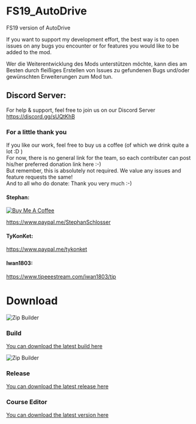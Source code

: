 # FS19_AutoDrive
FS19 version of AutoDrive

If you want to support my development effort, the best way is to open issues on any bugs you encounter or for features you would like to be added to the mod.

Wer die Weiterentwicklung des Mods unterstützen möchte, kann dies am Besten durch fleißiges Erstellen von Issues zu gefundenen Bugs und/oder gewünschten Erweiterungen zum Mod tun.


## Discord Server:
For help & support, feel free to join us on our Discord Server
https://discord.gg/sUQtKhB

### For a little thank you
If you like our work, feel free to buy us a coffee (of which we drink quite a lot :D )  
For now, there is no general link for the team, so each contributer can post his/her preferred donation link here :-)  
But remember, this is absolutely not required. We value any issues and feature requests the same!  
And to all who do donate: Thank you very much :-)

#### Stephan:
<a href="https://www.buymeacoffee.com/9Di7EUSI2" target="_blank"><img src="https://www.buymeacoffee.com/assets/img/custom_images/orange_img.png" alt="Buy Me A Coffee" style="height: auto !important;width: auto !important;" ></a>  

https://www.paypal.me/StephanSchlosser

#### TyKonKet:
https://www.paypal.me/tykonket

#### Iwan1803:
https://www.tipeeestream.com/iwan1803/tip

# Download
![Zip Builder](https://github.com/Stephan-S/FS19_AutoDrive/workflows/Zip%20Builder/badge.svg?branch=master)
### Build
[You can download the latest build here](http://services.tykonket.com/GitHub/files.php?m=d&t=adbuild&f=FS19_AutoDrive.zip)  

![Zip Builder](http://services.tykonket.com/GitHub/files.svg?m=b&t=adbuild)  
### Release
[You can download the latest release here](https://github.com/Stephan-S/FS19_AutoDrive/releases)
### Course Editor
[You can download the latest version here](https://github.com/Stephan-S/FS19_AutoDrive/raw/master/AutoDrive%20Course%20Editor/AD.jar)
